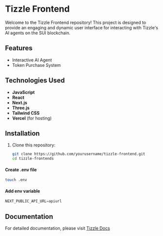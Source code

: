 # Tizzle Frontend

Welcome to the Tizzle Frontend repository! This project is designed to provide an engaging and dynamic user interface for interacting with Tizzle's AI agents on the SUI blockchain.

## Features

- Interactive AI Agent
- Token Purchase System

## Technologies Used

- **JavaScript**
- **React**
- **Next.js**
- **Three.js**
- **Tailwind CSS**
- **Vercel** (for hosting)

## Installation

1. Clone this repository:
   ```bash
   git clone https://github.com/yourusername/tizzle-frontend.git
   cd tizzle-frontends
   ```

#### Create .env file

```bash
touch .env
```

#### Add env variable

```s
NEXT_PUBLIC_API_URL=apiurl
```

## Documentation

For detailed documentation, please visit [Tizzle Docs](https://tizzle-labs.gitbook.io/docs)
